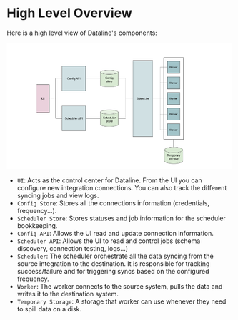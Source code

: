 # High Level Overview

Here is a high level view of Dataline's components:

![3.048-Kilometer view](../.gitbook/assets/10-000-feet-view-%20%282%29.png)

* `UI`: Acts as the control center for Dataline. From the UI you can configure new integration connections. You can also track the different syncing jobs and view logs.
* `Config Store`: Stores all the connections information \(credentials, frequency...\).
* `Scheduler Store`: Stores statuses and job information for the scheduler bookkeeping.
* `Config API`: Allows the UI read and update connection information.
* `Scheduler API`: Allows the UI to read and control jobs \(schema discovery, connection testing, logs...\)
* `Scheduler`: The scheduler orchestrate all the data syncing from the source integration to the destination. It is responsible for tracking success/failure and for triggering syncs based on the configured frequency.
* `Worker`: The worker connects to the source system, pulls the data and writes it to the destination system.
* `Temporary Storage`: A storage that worker can use whenever they need to spill data on a disk.

